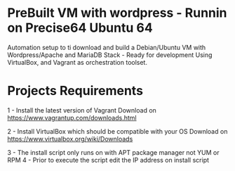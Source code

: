# PreBuilt VM with wordpress - Runnin on Precise64 Ubuntu 64

Automation setup to ti download and build a Debian/Ubuntu VM
with Wordpress/Apache and MariaDB Stack - Ready for development
Using VirtualBox, and Vagrant as orchestration toolset.

# Projects Requirements
 1 - Install the latest version of Vagrant
    Download on https://www.vagrantup.com/downloads.html

 2 - Install VirtualBox which should be compatible with your OS
    Download on https://www.virtualbox.org/wiki/Downloads

 3 - The install script only runs on with APT package manager not YUM or RPM
 4 - Prior to execute the script edit the IP address on install script

#

